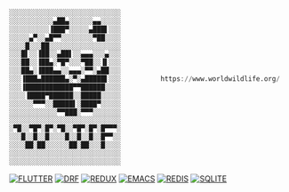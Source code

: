 ```julia
░░░░░░░░░░░░░░░░░░░░░░░░░░░░ 
░░░░░░░░░░░▄██▄░░░░░░▄▄░░░░░ 
░░░░░░░░░░▐███▀░░░░░▄███▌░░░ 
░░░░░▄▀░░▄█▀▀░░░░░░░░▀██░░░░ 
░░░░█░░░██░░░░░░░░░░░░░░░░░░ 
░░░█▌░░▐██░░▄██▌░░▄▄▄░░░▄░░░
░░░██░░▐██▄░▀█▀░░░▀██░░▐▌░░░
░░░██▄░▐███▄▄░░▄▄▄░▀▀░▄██░░░
░░░▐███▄██████▄░▀░▄█████▌░░░          https://www.worldwildlife.org/
░░░▐████████████▀▀██████░░░░
░░░░▐████▀██████░░█████░░░░░
░░░░░░▀▀▀░░█████▌░████▀░░░░░
░░░░░░░░░░░░▀▀███░▀▀▀░░░░░░░
░░░░░░░░░░░░░░░░░░░░░░░░░░░░
░▀█░░▀█▀░█▀░▀█░░▀█▀░█▀░█▀▀▀░
░░░█░░█░░█░░░░█░░█░░█░░█▀▀░░
░░░░██░██░░░░░░██░██░░░█░░░░
░░░░░░░░░░░░░░░░░░░░░░░░░░░░
░░░░░░░░░░░░░░░░░░░░░░░░░░░░
```



<p align="left">
<a href="https://github.com/"><img alt="FLUTTER" src="https://img.shields.io/badge/Flutter-blue.svg?style=&logo=Flutter&logoColor=white"></a>
<a href="https://github.com/django"><img alt="DRF" src="https://img.shields.io/badge/DJANGO-REST-orange?color=orange&labelColor=gray&logo=django&logoColor=white"></a>
<a href="https://github.com/"><img alt="REDUX" src="https://img.shields.io/badge/Redux-593D88?&logo=redux&logoColor=white"></a>
<a href="https://github.com/"><img alt="EMACS" src="https://img.shields.io/badge/Emacs-%237F5AB6.svg?&logo=gnu-emacs&logoColor=white"></a>
<a href="https://github.com/"><img alt="REDIS" src="https://img.shields.io/badge/redis-%23DD0031.svg?&logo=redis&logoColor=white"></a>
<a href="https://github.com/"><img alt="SQLITE" src="https://img.shields.io/badge/SQLite-07405E.svg?&logo=sqlite&logoColor=white"></a>







</p>
